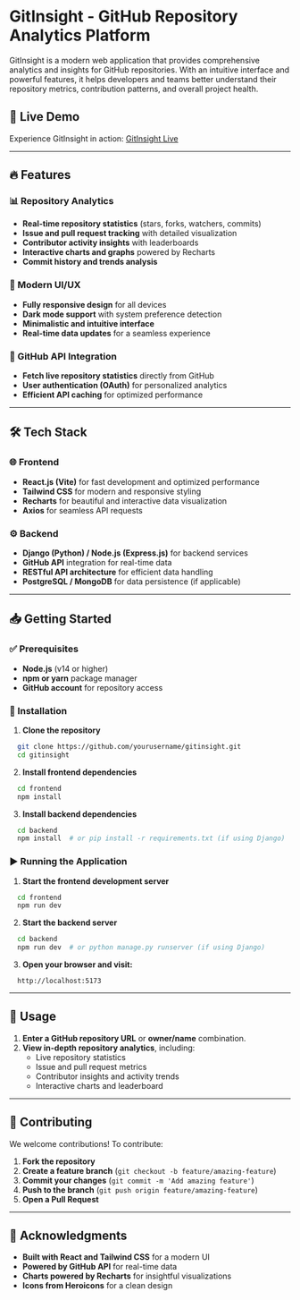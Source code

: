 # GitInsight - GitHub Repository Analytics Platform

GitInsight is a modern web application that provides comprehensive analytics and insights for GitHub repositories. With an intuitive interface and powerful features, it helps developers and teams better understand their repository metrics, contribution patterns, and overall project health.

## 🚀 Live Demo

Experience GitInsight in action: [GitInsight Live](https://caffine-code-rsoc-2025.vercel.app/)

---

## 🔥 Features

### 📊 Repository Analytics
- **Real-time repository statistics** (stars, forks, watchers, commits)
- **Issue and pull request tracking** with detailed visualization
- **Contributor activity insights** with leaderboards
- **Interactive charts and graphs** powered by Recharts
- **Commit history and trends analysis**

### 🎨 Modern UI/UX
- **Fully responsive design** for all devices
- **Dark mode support** with system preference detection
- **Minimalistic and intuitive interface**
- **Real-time data updates** for a seamless experience

### 🔗 GitHub API Integration
- **Fetch live repository statistics** directly from GitHub
- **User authentication (OAuth)** for personalized analytics
- **Efficient API caching** for optimized performance

---

## 🛠️ Tech Stack

### 🌐 Frontend
- **React.js (Vite)** for fast development and optimized performance
- **Tailwind CSS** for modern and responsive styling
- **Recharts** for beautiful and interactive data visualization
- **Axios** for seamless API requests

### ⚙️ Backend
- **Django (Python) / Node.js (Express.js)** for backend services
- **GitHub API** integration for real-time data
- **RESTful API architecture** for efficient data handling
- **PostgreSQL / MongoDB** for data persistence (if applicable)

---

## 📥 Getting Started

### ✅ Prerequisites
- **Node.js** (v14 or higher)
- **npm or yarn** package manager
- **GitHub account** for repository access

### 🔧 Installation

1. **Clone the repository**
```bash
  git clone https://github.com/yourusername/gitinsight.git
  cd gitinsight
```

2. **Install frontend dependencies**
```bash
  cd frontend
  npm install
```

3. **Install backend dependencies**
```bash
  cd backend
  npm install  # or pip install -r requirements.txt (if using Django)
```

### ▶️ Running the Application

1. **Start the frontend development server**
```bash
  cd frontend
  npm run dev
```

2. **Start the backend server**
```bash
  cd backend
  npm run dev  # or python manage.py runserver (if using Django)
```

3. **Open your browser and visit:**
```
  http://localhost:5173
```

---

## 📌 Usage

1. **Enter a GitHub repository URL** or **owner/name** combination.
2. **View in-depth repository analytics**, including:
   - Live repository statistics
   - Issue and pull request metrics
   - Contributor insights and activity trends
   - Interactive charts and leaderboard

---

## 🤝 Contributing

We welcome contributions! To contribute:

1. **Fork the repository**
2. **Create a feature branch** (`git checkout -b feature/amazing-feature`)
3. **Commit your changes** (`git commit -m 'Add amazing feature'`)
4. **Push to the branch** (`git push origin feature/amazing-feature`)
5. **Open a Pull Request**

---

## 🙌 Acknowledgments

- **Built with React and Tailwind CSS** for a modern UI
- **Powered by GitHub API** for real-time data
- **Charts powered by Recharts** for insightful visualizations
- **Icons from Heroicons** for a clean design
